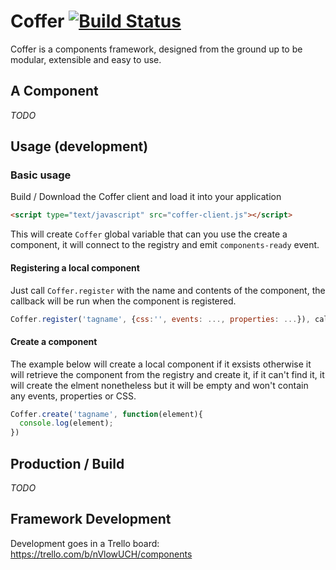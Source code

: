 # Coffer [![Build Status](https://travis-ci.org/gdotdesign/graphite.png?branch=master)](https://travis-ci.org/gdotdesign/graphite)

Coffer is a components framework, designed from the ground up to be modular, extensible and easy to use.

## A Component

*TODO*

## Usage (development)

### Basic usage
Build / Download the Coffer client and load it into your application

```html
<script type="text/javascript" src="coffer-client.js"></script>
```

This will create `Coffer` global variable that can you use the create a component, it will connect to the registry and emit `components-ready` event.

#### Registering a local component
Just call `Coffer.register` with the name and contents of the component, the callback will be run when the component is registered.
```JavaScript
Coffer.register('tagname', {css:'', events: ..., properties: ...}), callback)
````

#### Create a component
The example below will create a local component if it exsists otherwise it will retrieve the component from the registry and create it, if it can't find it, it will create the elment nonetheless but it will be empty and won't contain any events, properties or CSS.
```JavaScript
Coffer.create('tagname', function(element){
  console.log(element);
})
```

## Production / Build

*TODO*
    
## Framework Development
Development goes in a Trello board: https://trello.com/b/nVlowUCH/components
